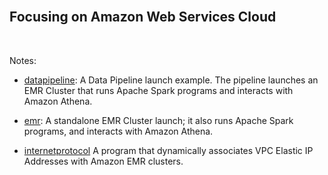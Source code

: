 <br>

## Focusing on Amazon Web Services Cloud

<br>

Notes:

* [datapipeline](./datapipeline): A Data Pipeline launch example.  The pipeline launches an EMR Cluster that runs Apache Spark programs and interacts with Amazon Athena.

* [emr](./emr): A standalone EMR Cluster launch; it also runs Apache Spark programs, and interacts with Amazon Athena.

* [internetprotocol](./internetprotocol) A program that dynamically associates VPC Elastic IP Addresses with Amazon EMR clusters.

<br>
<br>
<br>
<br>
